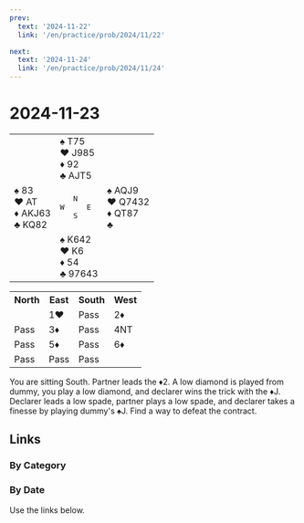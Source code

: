 ```yaml
---
prev:
  text: '2024-11-22'
  link: '/en/practice/prob/2024/11/22'

next:
  text: '2024-11-24'
  link: '/en/practice/prob/2024/11/24'
---
```


# 2024-11-23

<table class="deal">
	<tr>
		<td></td>
		<td>♠ T75<br>♥ J985<br>♦ 92<br>♣ AJT5</td>
		<td></td>
	</tr>
	<tr>
		<td>♠ 83<br>♥ AT<br>♦ AKJ63<br>♣ KQ82</td>
		<td><pre>   N<br>W     E<br>   S</pre></td>
		<td>♠ AQJ9<br>♥ Q7432<br>♦ QT87<br>♣ </td>
	</tr>
	<tr>
		<td></td>
		<td>♠ K642<br>♥ K6<br>♦ 54<br>♣ 97643</td>
		<td></td>
	</tr>
</table>

<table class="auction">
	<tr>
		<th>North</th>
		<th>East</th>
		<th>South</th>
		<th>West</th>
	</tr>
	<tr>
		<td></td>
		<td>1♥</td>
		<td>Pass</td>
		<td>2♦</td>
	</tr>
	<tr>
		<td>Pass</td>
		<td>3♦</td>
		<td>Pass</td>
		<td>4NT</td>
	</tr>
	<tr>
		<td>Pass</td>
		<td>5♦</td>
		<td>Pass</td>
		<td>6♦</td>
	</tr>
	<tr>
		<td>Pass</td>
		<td>Pass</td>
		<td>Pass</td>
		<td></td>
	</tr>
</table>

You are sitting South. Partner leads the ♦2. A low diamond is played from dummy, you play a low diamond, and declarer wins the trick with the ♦J. Declarer leads a low spade, partner plays a low spade, and declarer takes a finesse by playing dummy's ♠J. Find a way to defeat the contract.

## Links

[<Badge type="tip" text="Check Solution"/>](/en/learning/prob/2024/11/23)

### By Category

[<Badge type="tip" text="<--"/>](/en/practice/prob/2024/11/19)
[<Badge type="tip" text="Calendar"/>](/en/practice/calendar/2024/11)
[<Badge type="tip" text="-->"/>](/en/practice/prob/2024/11/26)

### By Date

Use the links below.